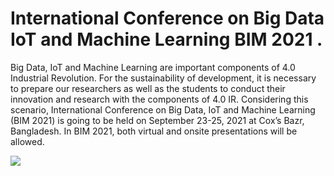 # International Conference on Big Data IoT and Machine Learning BIM 2021 .
Big Data, IoT and Machine Learning are important components of 4.0 Industrial Revolution. For the sustainability of development, it is necessary to prepare our researchers as well as the students to conduct their innovation and research with the components of 4.0 IR. Considering this scenario, International Conference on Big Data, IoT and Machine Learning (BIM 2021) is going to be held on September 23-25, 2021 at Cox’s Bazr, Bangladesh. In BIM 2021, both virtual and onsite presentations will be allowed.


![](https://scontent.fzyl2-1.fna.fbcdn.net/v/t1.15752-9/171613920_807267750171243_7369698331129363083_n.png?_nc_cat=101&ccb=1-3&_nc_sid=ae9488&_nc_eui2=AeGzsyF-YVSQum_VJsdlKZlcI5oLfnKEgNAjmgt-coSA0MBq1zzm2fPmyZQ-H_RpDR6-KYOpJEp1j0dZtkp0EXKn&_nc_ohc=A7wPMVV-Tw0AX-NBrBu&_nc_ht=scontent.fzyl2-1.fna&oh=2172ce4799ba40eebc0e7add6dbd0bb9&oe=60A120FF&dl=1)


